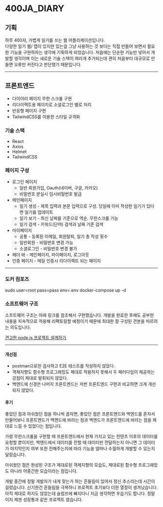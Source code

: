 # 400JA_DIARY

## 기획
하루 400자, 가볍게 일기를 쓰는 웹 어플리케이션입니다.   
다양한 일기 웹/ 앱이 있지만 있는걸 그냥 사용하는 것 보다는 직접 만들어 보면서 필요한 기능을 구현하자는 생각에 기획하게 되었습니다.
처음에는 단순한 기능만 넣어서 개발할 생각이며 이는 새로운 기술 스택이 여러개 추가되는데 괜히 처음부터 대규모로 만들면 오류만 커진다고 판단했기 때문입니다.

___

## 프론트엔드
* 다이어리 페이지 무한 스크롤 구현
* 리다이렉트용 페이지로 소셜로그인 별로 처리 
* 반응형 페이지 구현
* TailwindCSS를 이용한 스타일 규격화

### 기술 스택
* React
* Axios
* Helmet
* TailwindCSS

### 페이지 구성
* 로그인 페이지
  * 일반 회원가입, Oauth(네이버, 구글, 카카오) 
  * 비밀번호 분실시 임시비밀번호 발급
* 메인페이지
  * 일기 생성 - 제목 입력과 본문 입력으로 구성. 당일에 이미 작성한 일기가 있다면 일기를 업데이트
  * 일기 보기 - 최신 날짜를 기준으로 역순. 무한스크롤 기능
  * 일기 검색 - 키워드(단어) 검색과 날짜 기준 검색
* 마이페이지
  * 공통 - 등록된 이메일, 회원탈퇴, 일기 총 작성 횟수
  * 일반회원 - 비밀번호 변경 가능
  * 소셜로그인 - 비밀번호 변경 불가
* 헤더 바 - 메인페이지, 마이페이지, 로그아웃
* 인증 페이지 - 메일 인증시 리다이렉트 되는 페이지

___

### 도커 컴포즈
sudo user=root pass=pass env=.env docker-compose up -d

### 소프트웨어 구조
소프트웨어 구조는 아래 링크를 참조해서 구현했습니다. 개발을 완료한 후에도 공부한 내용을 지속적으로 적용해 리팩토링할 예정이기 때문에 최대한 잘 구성된 견본을 따르려는 의도입니다. 

[견고한 node.js 프로젝트 설계하기](https://velog.io/@hopsprings2/%EA%B2%AC%EA%B3%A0%ED%95%9C-node.js-%ED%94%84%EB%A1%9C%EC%A0%9D%ED%8A%B8-%EC%95%84%ED%82%A4%ED%85%8D%EC%B3%90-%EC%84%A4%EA%B3%84%ED%95%98%EA%B8%B0)

___

#### 개선점
* postman으로만 검사하고 E2E 테스트를 작성하지 않았다.
* 객체지향도 함수형 프로그래밍도 제대로 적용하지 못해서 두 패러다임이 제공하는 강점이 제대로 발휘되지 않았다.
* 백엔드에 신경쓴 나머지 프론트엔드는 저번 프론트엔드 구현과 비교하면 크게 개선되지 않았다.

#### 후기
좋았던 점과 아쉬웠던 점을 하나씩 꼽자면, 좋았던 점은 프론트엔드와 백엔드를 혼자서 만들어보니 프론트엔드가 백엔드에 바라는 점과 백엔드가 프론트엔드에 바라는 점을 제대로 느낄 수 있었다는 점입니다.

가령 무한스크롤을 구현할 때 프론트엔드에서 현재 가지고 있는 컨텐츠 이후의 데이터를 요청할 뿐이지만, 백엔드에서 데이터를 전할 때 데이터만 전달하는지 아니면 그 데이터가 마지막인지 여부 또한 전해주는지에 따라 기능을 얼마나 수월하게 개발할 수 있는지 달랐습니다.

아쉬웠던 점은 완성된 구조가 제대로된 객체지향의 모습도, 제대로된 함수형 프로그래밍도 아니라 어중간한 모습이라는 점입니다. 

개발 중간에 정말 개발자가 내게 맞는가 하는 흔들림이 있어서 정신 추스리는데 시간이 걸렸습니다. 신기한건 흔들림을 극복하니 프로젝트 초기보다 더한 열정이 생겨났습니다. 아직 제대로 하지도 않았는데 슬럼프에 빠지다니 지금 생각하면 우습기도 합니다. 정말이지 제겐 성장통과 같은 프로젝트 였습니다.
